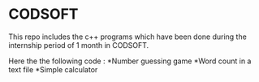 # CODSOFT

This repo includes the c++ programs which have been done during the internship period of 1 month in CODSOFT.

Here the the following code :
*Number guessing game
*Word count in a text file
*Simple calculator
